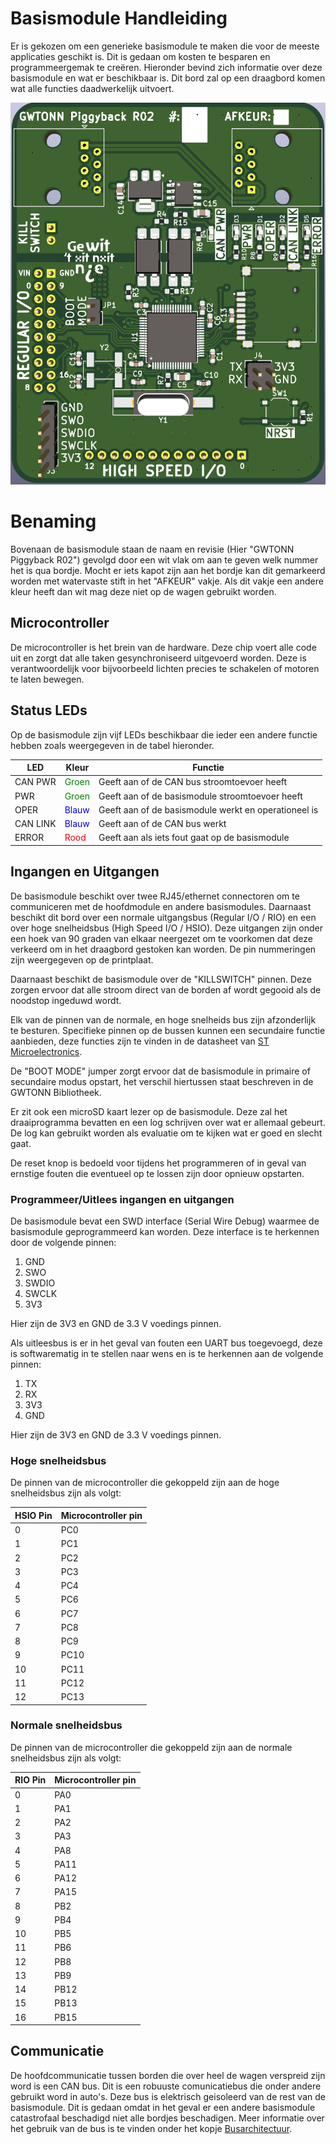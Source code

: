 # Basismodule Handleiding
Er is gekozen om een generieke basismodule te maken die voor de meeste applicaties geschikt is. Dit is gedaan om kosten te besparen en programmeergemak te creëren. Hieronder bevind zich informatie over deze basismodule en wat er beschikbaar is. Dit bord zal op een draagbord komen wat alle functies daadwerkelijk uitvoert.

![HW_foto](afbeeldingen/Bord.png)

# Benaming
Bovenaan de basismodule staan de naam en revisie (Hier "GWTONN Piggyback R02") gevolgd door een wit vlak om aan te geven welk nummer het is qua bordje. Mocht er iets kapot zijn aan het bordje kan dit gemarkeerd worden met watervaste stift in het "AFKEUR" vakje. Als dit vakje een andere kleur heeft dan wit mag deze niet op de wagen gebruikt worden.

## Microcontroller
De microcontroller is het brein van de hardware. Deze chip voert alle code uit en zorgt dat alle taken gesynchroniseerd uitgevoerd worden. Deze is verantwoordelijk voor bijvoorbeeld lichten precies te schakelen of motoren te laten bewegen.

## Status LEDs
Op de basismodule zijn vijf LEDs beschikbaar die ieder een andere functie hebben zoals weergegeven in de tabel hieronder.

| **LED**      | **Kleur** | **Functie**                                              |
|----------|-------|------------------------------------------------------|
| CAN PWR  | <span style="color:green">Groen</span> | Geeft aan of de CAN bus stroomtoevoer heeft          |
| PWR      | <span style="color:green">Groen</span> | Geeft aan of de basismodule stroomtoevoer heeft      |
| OPER     | <span style="color:blue">Blauw</span> | Geeft aan of de basismodule werkt en operationeel is |
| CAN LINK | <span style="color:blue">Blauw</span> | Geeft aan of de CAN bus werkt                        |
| ERROR    | <span style="color:red">Rood</span>  | Geeft aan als iets fout gaat op de basismodule       |

## Ingangen en Uitgangen
De basismodule beschikt over twee RJ45/ethernet connectoren om te communiceren met de hoofdmodule en andere basismodules. Daarnaast beschikt dit bord over een normale uitgangsbus (Regular I/O / RIO) en een over hoge snelheidsbus (High Speed I/O / HSIO). Deze uitgangen zijn onder een hoek van 90 graden van elkaar neergezet om te voorkomen dat deze verkeerd om in het draagbord gestoken kan worden. De pin nummeringen zijn weergegeven op de printplaat.

Daarnaast beschikt de basismodule over de "KILLSWITCH" pinnen. Deze zorgen ervoor dat alle stroom direct van de borden af wordt gegooid als de noodstop ingeduwd wordt.

Elk van de pinnen van de normale, en hoge snelheids bus zijn afzonderlijk te besturen. Specifieke pinnen op de bussen kunnen een secundaire functie aanbieden, deze functies zijn te vinden in de datasheet van [ST Microelectronics](https://www.st.com/resource/en/datasheet/stm32f412ce.pdf).

De "BOOT MODE" jumper zorgt ervoor dat de basismodule in primaire of secundaire modus opstart, het verschil hiertussen staat beschreven in de GWTONN Bibliotheek.

Er zit ook een microSD kaart lezer op de basismodule. Deze zal het draaiprogramma bevatten en een log schrijven over wat er allemaal gebeurt. De log kan gebruikt worden als evaluatie om te kijken wat er goed en slecht gaat.

De reset knop is bedoeld voor tijdens het programmeren of in geval van ernstige fouten die eventueel op te lossen zijn door opnieuw opstarten.

### Programmeer/Uitlees ingangen en uitgangen
De basismodule bevat een SWD interface (Serial Wire Debug) waarmee de basismodule geprogrammeerd kan worden. Deze interface is te herkennen door de volgende pinnen:

1. GND
2. SWO
3. SWDIO
4. SWCLK
5. 3V3

Hier zijn de 3V3 en GND de 3.3 V voedings pinnen.

Als uitleesbus is er in het geval van fouten een UART bus toegevoegd, deze is softwarematig in te stellen naar wens en is te herkennen aan de volgende pinnen:

1. TX
2. RX
3. 3V3
4. GND

Hier zijn de 3V3 en GND de 3.3 V voedings pinnen.

### Hoge snelheidsbus
De pinnen van de microcontroller die gekoppeld zijn aan de hoge snelheidsbus zijn als volgt:

| HSIO Pin | Microcontroller pin |
|----------|---------------------|
| 0        | PC0                 |
| 1        | PC1                 |
| 2        | PC2                 |
| 3        | PC3                 |
| 4        | PC4                 |
| 5        | PC6                 |
| 6        | PC7                 |
| 7        | PC8                 |
| 8        | PC9                 |
| 9        | PC10                |
| 10       | PC11                |
| 11       | PC12                |
| 12       | PC13                |

### Normale snelheidsbus
De pinnen van de microcontroller die gekoppeld zijn aan de normale snelheidsbus zijn als volgt:

| RIO Pin | Microcontroller pin |
|---------|---------------------|
| 0       | PA0                 |
| 1       | PA1                 |
| 2       | PA2                 |
| 3       | PA3                 |
| 4       | PA8                 |
| 5       | PA11                |
| 6       | PA12                |
| 7       | PA15                |
| 8       | PB2                 |
| 9       | PB4                 |
| 10      | PB5                 |
| 11      | PB6                 |
| 12      | PB8                 |
| 13      | PB9                 |
| 14      | PB12                |
| 15      | PB13                |
| 16      | PB15                |

## Communicatie
De hoofdcommunicatie tussen borden die over heel de wagen verspreid zijn word is een CAN bus. Dit is een robuuste comunicatiebus die onder andere gebruikt word in auto's. Deze bus is elektrisch geisoleerd van de rest van de basismodule. Dit is gedaan omdat in het geval er een andere basismodule catastrofaal beschadigd niet alle bordjes beschadigen. Meer informatie over het gebruik van de bus is te vinden onder het kopje [Busarchitectuur](bus.md).
